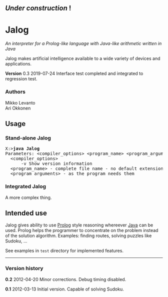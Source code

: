 
## *Under construction* !
# Jalog

*An interpreter for a Prolog-like language with Java-like arithmetic written in Java*

Jalog makes artificial intelligence available to a wide variety of devices and applications.

**Version** 0.3 2019-07-24 Interface test completed and integrated to regression test.

### Authors
Mikko Levanto<br>
Ari Okkonen
## Usage
### Stand-alone Jalog
<pre>
X:><b>java Jalog</b>
Parameters: &lt;compiler_options> &lt;program_name> &lt;program_arguments>
  &lt;compiler_options>
      -v Show version information
  &lt;program_name> - complete file name - no default extensions
  &lt;program_arguments> - as the program needs them
</pre>
### Integrated Jalog
A more complex thing.

## Intended use

Jalog gives ability to use [Prolog](https://en.wikipedia.org/wiki/Prolog) style reasoning whereever [Java](https://en.wikipedia.org/wiki/Java_%28programming_language%29) can be used. Prolog helps the programmer to concentrate on the problem instead of the solution algorithm. Examples: finding routes, solving puzzles like Sudoku, ...

See examples in `test` directory for implemented features.

----------
### Version history
**0.2** 2012-04-20 Minor corrections. Debug timing disabled.

**0.1** 2012-03-13 Initial version. Capable of solving Sudoku.
